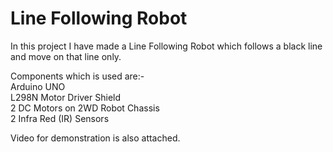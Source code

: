 # Line Following Robot

In this project I have made a Line Following Robot which follows a black line and move on that line only. 

Components which is used are:- <br />
Arduino UNO <br />
L298N Motor Driver Shield <br />
2 DC Motors on 2WD Robot Chassis <br />
2 Infra Red (IR) Sensors <br />

Video for demonstration is also attached.
